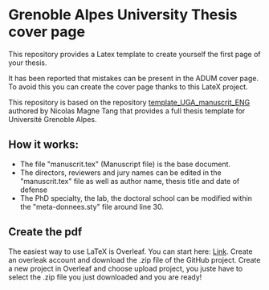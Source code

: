 # Grenoble Alpes University Thesis cover page
This repository provides a Latex template to create yourself the first page of your thesis.

It has been reported that mistakes can be present in the ADUM cover page. To avoid this you can create the cover page thanks to this LateX project.

This repository is based on the repository [template_UGA_manuscrit_ENG](https://github.com/nicomagnet/template_UGA_manuscrit_ENG) authored by Nicolas Magne Tang that provides a full thesis template for Université Grenoble Alpes.

## How it works:
- The file "manuscrit.tex" (Manuscript file) is the base document.
- The directors, reviewers and jury names can be edited in the "manuscrit.tex" file as well as author name, thesis title and date of defense
- The PhD specialty, the lab, the doctoral school can be modified within the "meta-donnees.sty" file around line 30.

## Create the pdf
The easiest way to use LaTeX is Overleaf. You can start here: [Link](https://www.overleaf.com). 
Create an overleak account and download the .zip file of the GitHub project. 
Create a new project in Overleaf and choose upload project, you juste have to select the .zip file you just downloaded and you are ready!


